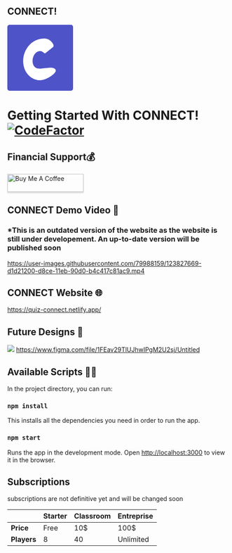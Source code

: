 ## CONNECT!

<svg width="150" height="150" viewBox="0 0 150 150" fill="none" xmlns="http://www.w3.org/2000/svg">
<rect width="150" height="150" rx="5" fill="#4E54C8"/>
<path d="M104.52 98.1442C112.974 100.609 113.878 107.516 97.9652 117.636C89.1786 123.224 78.4598 127.353 68.9031 125.701C59.3463 124.05 50.8499 118.697 44.8616 110.555C38.8733 102.413 35.7635 91.9861 36.0622 81.0506C36.3608 70.115 40.0495 59.3476 46.4995 50.5828C52.9496 41.8181 61.7621 35.5984 71.4354 32.9834C81.1086 30.3685 91.6814 29.7176 98.8811 36.7734C104.52 41.586 106.744 48.7286 106.744 48.7286L84.8549 65.9451L67.361 65.9451L67.361 98.1442C83.2727 101.248 96.0665 95.6792 104.52 98.1442Z" fill="white"/>
<path d="M86.8898 83.2509C98.5544 99.0559 75.7339 101.106 67.8254 99.0559C59.917 97.0061 55.6303 86.6066 58.2508 75.828C60.8713 65.0493 69.4067 57.9732 77.3151 60.023C85.2236 62.0728 89.5103 72.4723 86.8898 83.2509Z" fill="#4E54C8"/>
<path d="M78 64.9814C87.2438 64.9814 85.2509 67.5567 90 63V72H79.2297L78 64.9814Z" fill="#4E54C8"/>
<path d="M81.6857 63C81.6857 63 84.3147 66.4458 89.7 64.0169L93 72H81L81.6857 63Z" fill="#4E54C8"/>
<path d="M103.798 41.1875C98.4911 30.3512 117.931 41.2293 117.931 41.2293L117.81 52.613L100.251 53.6663C100.251 53.6663 109.104 52.0239 103.798 41.1875Z" fill="#4E54C8"/>
</svg>


# Getting Started With CONNECT! <a href="https://www.codefactor.io/repository/github/john8790909/connect/overview/main"><img src="https://www.codefactor.io/repository/github/john8790909/connect/badge/main" alt="CodeFactor" /></a>

## Financial Support💰
<a href="https://www.buymeacoffee.com/connect129" target="_blank"><img src="https://www.buymeacoffee.com/assets/img/custom_images/orange_img.png" alt="Buy Me A Coffee" style="height: 41px !important;width: 174px !important;box-shadow: 0px 3px 2px 0px rgba(190, 190, 190, 0.5) !important;-webkit-box-shadow: 0px 3px 2px 0px rgba(190, 190, 190, 0.5) !important;" ></a>

## CONNECT Demo Video 🎥
### *This is an outdated version of the website as the website is still under developement. An up-to-date version will be published soon

https://user-images.githubusercontent.com/79988159/123827669-d1d21200-d8ce-11eb-90d0-b4c417c81ac9.mp4


## CONNECT Website 🌐

https://quiz-connect.netlify.app/

## Future Designs 🎨

<img src="https://emojis.slackmojis.com/emojis/images/1585055723/8322/figma.png?1585055723"/> https://www.figma.com/file/1FEav29TlUJhwIPgM2U2sj/Untitled

## Available Scripts 👨‍💻

In the project directory, you can run:

### `npm install`

This installs all the dependencies you need in order to run the app.

### `npm start`

Runs the app in the development mode.
Open [http://localhost:3000](http://localhost:3000) to view it in the browser.

## Subscriptions
subscriptions are not definitive yet and will be changed soon

|             | **Starter** | **Classroom** | **Entreprise** |
| ----------- | ----------- | ------------- | -------------- |
| **Price**   | Free        | 10$           | 100$           |
| **Players** | 8           | 40            | Unlimited      |
